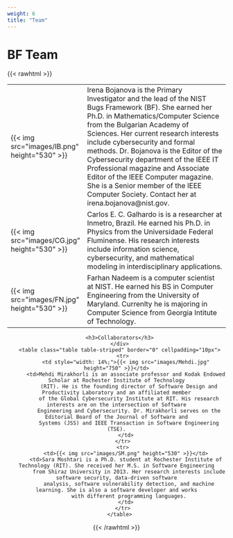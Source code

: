 ```yaml
---
weight: 6
title: "Team"
---
```

# BF Team
{{< rawhtml >}}
<div class="" align="center">
      <table class="table table-striped" border="0" cellpadding="10px">
        <tr>
          <td style="width: 14%;">{{< img src="images/IB.png" height="530" >}}
          </td>
          <td>
              Irena Bojanova is the Primary Investigator and the lead of the NIST Bugs Framework (BF). She earned
              her Ph.D. in Mathematics/Computer Science from the Bulgarian Academy of Sciences. Her current research
              interests include cybersecurity and formal methods. Dr. Bojanova is the Editor of
              the Cybersecurity department of the IEEE IT Professional magazine and Associate Editor of the IEEE Computer magazine.  
              She is a Senior member of the IEEE Computer Society. Contact her at irena.bojanova@nist.gov.
          </td>
        <tr>
          <td>{{< img src="images/CG.jpg" height="530" >}}</td>
          <td>
              Carlos E. C. Galhardo is is a researcher at Inmetro, Brazil. He earned his Ph.D. in Physics from the Universidade Federal Fluminense. 
              His research interests include information science, cybersecurity, and mathematical modeling in interdisciplinary applications.
          </td>
        <tr>
          <td>{{< img src="images/FN.jpg" height="530" >}}</td>
          <td> 
              Farhan Nadeem is a computer scientist at NIST. He earned his BS in Computer Engineering from the University of Maryland. Currenlty he is majoring in Computer Science from Georgia Intitute of Technology.
          </td>
        </tr>
      </table>
      <div align="center">

      <h3>Collaborators</h3>
      </div>
      <table class="table table-striped" border="0" cellpadding="10px">
        <tr>
          <td style="width: 14%;">{{< img src="images/Mehdi.jpg" height="750" >}}</td>
          <td>Mehdi Mirakhorli is an associate professor and Kodak Endowed Scholar at Rochester Institute of Technology
            (RIT). He is the founding director of Software Design and Productivity Laboratory and an affiliated member
            of the Global Cybersecurity Institute at RIT. His research interests are on the intersection of Software
            Engineering and Cybersecurity. Dr. Mirakhorli serves on the Editorial Board of the Journal of Software and
            Systems (JSS) and IEEE Transaction in Software Engineering (TSE).
          </td>
        </tr>
        <tr>
          <td>{{< img src="images/SM.png" height="530" >}}</td>
          <td>Sara Moshtari is a Ph.D. student at Rochester Institute of Technology (RIT). She received her M.S. in Software Engineering
            from Shiraz University in 2013. Her research interests include software security, data-driven software
            analysis, software vulnerability detection, and machine learning. She is also a software developer and works
            with different programming languages.
          </td>
        </tr>
      </table>

{{< /rawhtml >}}